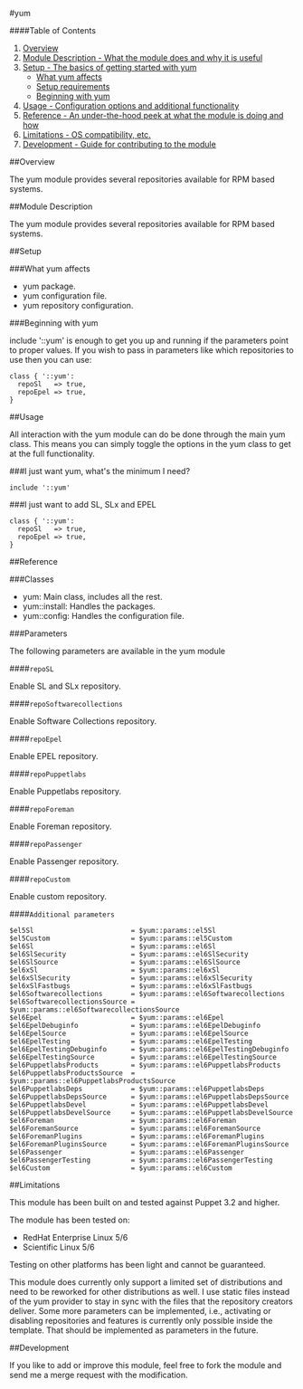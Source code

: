 #yum

####Table of Contents

1. [Overview](#overview)
2. [Module Description - What the module does and why it is useful](#module-description)
3. [Setup - The basics of getting started with yum](#setup)
    * [What yum affects](#what-yum-affects)
    * [Setup requirements](#setup-requirements)
    * [Beginning with yum](#beginning-with-yum)
4. [Usage - Configuration options and additional functionality](#usage)
5. [Reference - An under-the-hood peek at what the module is doing and how](#reference)
5. [Limitations - OS compatibility, etc.](#limitations)
6. [Development - Guide for contributing to the module](#development)


##Overview

The yum module provides several repositories available for RPM based systems.

##Module Description

The yum module provides several repositories available for RPM based systems.

##Setup

###What yum affects

* yum package.
* yum configuration file.
* yum repository configuration.

###Beginning with yum

include '::yum' is enough to get you up and running if the parameters point to
proper values.  If you wish to pass in parameters like which repositories to use
then you can use:

```puppet
class { '::yum':
  repoSl   => true,
  repoEpel => true,
}
```

##Usage

All interaction with the yum module can do be done through the main yum class.
This means you can simply toggle the options in the yum class to get at the full
functionality.

###I just want yum, what's the minimum I need?

```puppet
include '::yum'
```

###I just want to add SL, SLx and EPEL

```puppet
class { '::yum':
  repoSl   => true,
  repoEpel => true,
}
```


##Reference

###Classes

* yum: Main class, includes all the rest.
* yum::install: Handles the packages.
* yum::config: Handles the configuration file.

###Parameters

The following parameters are available in the yum module

####`repoSL`

Enable SL and SLx repository.

####`repoSoftwarecollections`

Enable Software Collections repository.

####`repoEpel`

Enable EPEL repository.

####`repoPuppetlabs`

Enable Puppetlabs repository.

####`repoForeman`

Enable Foreman repository.

####`repoPassenger`

Enable Passenger repository.

####`repoCustom`

Enable custom repository.

####`Additional parameters`
```puppet
$el5Sl                        = $yum::params::el5Sl
$el5Custom                    = $yum::params::el5Custom
$el6Sl                        = $yum::params::el6Sl
$el6SlSecurity                = $yum::params::el6SlSecurity
$el6SlSource                  = $yum::params::el6SlSource
$el6xSl                       = $yum::params::el6xSl
$el6xSlSecurity               = $yum::params::el6xSlSecurity
$el6xSlFastbugs               = $yum::params::el6xSlFastbugs
$el6Softwarecollections       = $yum::params::el6Softwarecollections
$el6SoftwarecollectionsSource = $yum::params::el6SoftwarecollectionsSource
$el6Epel                      = $yum::params::el6Epel
$el6EpelDebuginfo             = $yum::params::el6EpelDebuginfo
$el6EpelSource                = $yum::params::el6EpelSource
$el6EpelTesting               = $yum::params::el6EpelTesting
$el6EpelTestingDebuginfo      = $yum::params::el6EpelTestingDebuginfo
$el6EpelTestingSource         = $yum::params::el6EpelTestingSource
$el6PuppetlabsProducts        = $yum::params::el6PuppetlabsProducts
$el6PuppetlabsProductsSource  = $yum::params::el6PuppetlabsProductsSource
$el6PuppetlabsDeps            = $yum::params::el6PuppetlabsDeps
$el6PuppetlabsDepsSource      = $yum::params::el6PuppetlabsDepsSource
$el6PuppetlabsDevel           = $yum::params::el6PuppetlabsDevel
$el6PuppetlabsDevelSource     = $yum::params::el6PuppetlabsDevelSource
$el6Foreman                   = $yum::params::el6Foreman
$el6ForemanSource             = $yum::params::el6ForemanSource
$el6ForemanPlugins            = $yum::params::el6ForemanPlugins
$el6ForemanPluginsSource      = $yum::params::el6ForemanPluginsSource
$el6Passenger                 = $yum::params::el6Passenger
$el6PassengerTesting          = $yum::params::el6PassengerTesting
$el6Custom                    = $yum::params::el6Custom
```

##Limitations

This module has been built on and tested against Puppet 3.2 and higher.

The module has been tested on:

* RedHat Enterprise Linux 5/6
* Scientific Linux 5/6

Testing on other platforms has been light and cannot be guaranteed.

This module does currently only support a limited set of distributions and need to be
reworked for other distributions as well. I use static files instead of the yum provider
to stay in sync with the files that the repository creators deliver. Some more parameters
can be implemented, i.e., activating or disabling repositories and features is currently
only possible inside the template. That should be implemented as parameters in the
future.

##Development

If you like to add or improve this module, feel free to fork the module and send
me a merge request with the modification.
